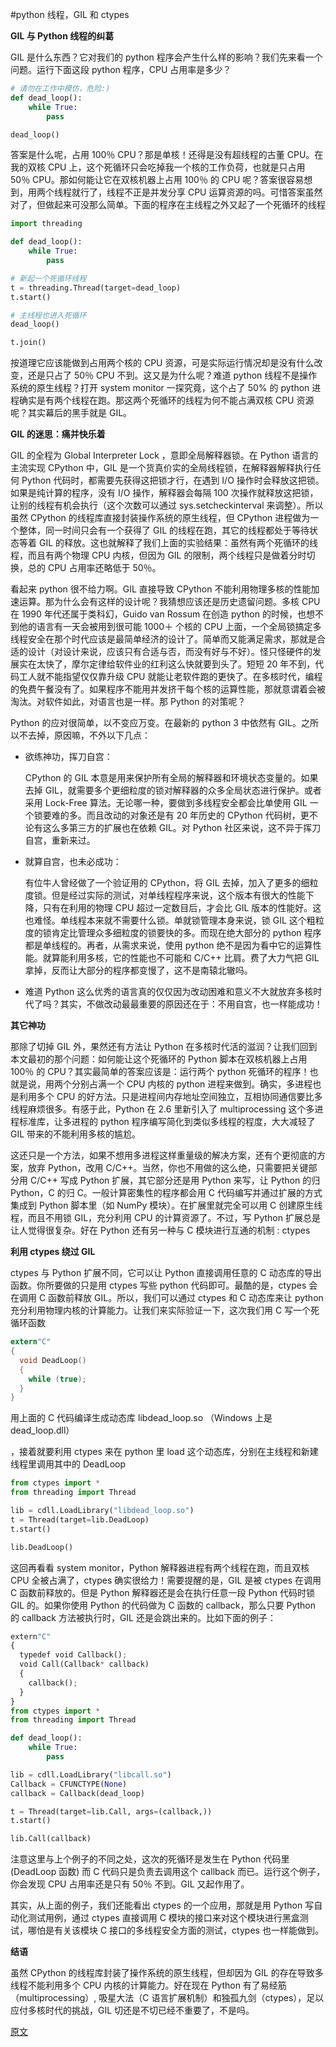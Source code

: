 #python 线程，GIL 和 ctypes

**GIL 与 Python 线程的纠葛**

GIL 是什么东西？它对我们的 python 程序会产生什么样的影响？我们先来看一个问题。运行下面这段 python 程序，CPU 占用率是多少？
```Python
# 请勿在工作中模仿，危险:)
def dead_loop():
    while True:
        pass

dead_loop()
```
答案是什么呢，占用 100％ CPU？那是单核！还得是没有超线程的古董 CPU。在我的双核 CPU 上，这个死循环只会吃掉我一个核的工作负荷，也就是只占用 50％ CPU。那如何能让它在双核机器上占用 100％ 的 CPU 呢？答案很容易想到，用两个线程就行了，线程不正是并发分享 CPU 运算资源的吗。可惜答案虽然对了，但做起来可没那么简单。下面的程序在主线程之外又起了一个死循环的线程
```Python
import threading

def dead_loop():
    while True:
        pass

# 新起一个死循环线程
t = threading.Thread(target=dead_loop)
t.start()

# 主线程也进入死循环
dead_loop()

t.join()
```
按道理它应该能做到占用两个核的 CPU 资源，可是实际运行情况却是没有什么改变，还是只占了 50％ CPU 不到。这又是为什么呢？难道 python 线程不是操作系统的原生线程？打开 system monitor 一探究竟，这个占了 50% 的 python 进程确实是有两个线程在跑。那这两个死循环的线程为何不能占满双核 CPU 资源呢？其实幕后的黑手就是 GIL。

**GIL 的迷思：痛并快乐着**

GIL 的全程为 Global Interpreter Lock ，意即全局解释器锁。在 Python 语言的主流实现 CPython 中，GIL 是一个货真价实的全局线程锁，在解释器解释执行任何 Python 代码时，都需要先获得这把锁才行，在遇到 I/O 操作时会释放这把锁。如果是纯计算的程序，没有 I/O 操作，解释器会每隔 100 次操作就释放这把锁，让别的线程有机会执行（这个次数可以通过 sys.setcheckinterval 来调整）。所以虽然 CPython 的线程库直接封装操作系统的原生线程，但 CPython 进程做为一个整体，同一时间只会有一个获得了 GIL 的线程在跑，其它的线程都处于等待状态等着 GIL 的释放。这也就解释了我们上面的实验结果：虽然有两个死循环的线程，而且有两个物理 CPU 内核，但因为 GIL 的限制，两个线程只是做着分时切换，总的 CPU 占用率还略低于 50％。

看起来 python 很不给力啊。GIL 直接导致 CPython 不能利用物理多核的性能加速运算。那为什么会有这样的设计呢？我猜想应该还是历史遗留问题。多核 CPU 在 1990 年代还属于类科幻，Guido van Rossum 在创造 python 的时候，也想不到他的语言有一天会被用到很可能 1000＋ 个核的 CPU 上面，一个全局锁搞定多线程安全在那个时代应该是最简单经济的设计了。简单而又能满足需求，那就是合适的设计（对设计来说，应该只有合适与否，而没有好与不好）。怪只怪硬件的发展实在太快了，摩尔定律给软件业的红利这么快就要到头了。短短 20 年不到，代码工人就不能指望仅仅靠升级 CPU 就能让老软件跑的更快了。在多核时代，编程的免费午餐没有了。如果程序不能用并发挤干每个核的运算性能，那就意谓着会被淘汰。对软件如此，对语言也是一样。那 Python 的对策呢？

Python 的应对很简单，以不变应万变。在最新的 python 3 中依然有 GIL。之所以不去掉，原因嘛，不外以下几点：

*    欲练神功，挥刀自宫：

      CPython 的 GIL 本意是用来保护所有全局的解释器和环境状态变量的。如果去掉 GIL，就需要多个更细粒度的锁对解释器的众多全局状态进行保护。或者采用 Lock-Free 算法。无论哪一种，要做到多线程安全都会比单使用 GIL 一个锁要难的多。而且改动的对象还是有 20 年历史的 CPython 代码树，更不论有这么多第三方的扩展也在依赖 GIL。对 Python 社区来说，这不异于挥刀自宫，重新来过。

*    就算自宫，也未必成功：

     有位牛人曾经做了一个验证用的 CPython，将 GIL 去掉，加入了更多的细粒度锁。但是经过实际的测试，对单线程程序来说，这个版本有很大的性能下降，只有在利用的物理 CPU 超过一定数目后，才会比 GIL 版本的性能好。这也难怪。单线程本来就不需要什么锁。单就锁管理本身来说，锁 GIL 这个粗粒度的锁肯定比管理众多细粒度的锁要快的多。而现在绝大部分的 python 程序都是单线程的。再者，从需求来说，使用 python 绝不是因为看中它的运算性能。就算能利用多核，它的性能也不可能和 C/C++ 比肩。费了大力气把 GIL 拿掉，反而让大部分的程序都变慢了，这不是南辕北辙吗。

*    难道 Python 这么优秀的语言真的仅仅因为改动困难和意义不大就放弃多核时代了吗？其实，不做改动最最重要的原因还在于：不用自宫，也一样能成功！

**其它神功**

那除了切掉 GIL 外，果然还有方法让 Python 在多核时代活的滋润？让我们回到本文最初的那个问题：如何能让这个死循环的 Python 脚本在双核机器上占用 100％ 的 CPU？其实最简单的答案应该是：运行两个 python 死循环的程序！也就是说，用两个分别占满一个 CPU 内核的 python 进程来做到。确实，多进程也是利用多个 CPU 的好方法。只是进程间内存地址空间独立，互相协同通信要比多线程麻烦很多。有感于此，Python 在 2.6 里新引入了 multiprocessing 这个多进程标准库，让多进程的 python 程序编写简化到类似多线程的程度，大大减轻了 GIL 带来的不能利用多核的尴尬。

这还只是一个方法，如果不想用多进程这样重量级的解决方案，还有个更彻底的方案，放弃 Python，改用 C/C++。当然，你也不用做的这么绝，只需要把关键部分用 C/C++ 写成 Python 扩展，其它部分还是用 Python 来写，让 Python 的归 Python，C 的归 C。一般计算密集性的程序都会用 C 代码编写并通过扩展的方式集成到 Python 脚本里（如 NumPy 模块）。在扩展里就完全可以用 C 创建原生线程，而且不用锁 GIL，充分利用 CPU 的计算资源了。不过，写 Python 扩展总是让人觉得很复杂。好在 Python 还有另一种与 C 模块进行互通的机制 : ctypes

**利用 ctypes 绕过 GIL**

ctypes 与 Python 扩展不同，它可以让 Python 直接调用任意的 C 动态库的导出函数。你所要做的只是用 ctypes 写些 python 代码即可。最酷的是，ctypes 会在调用 C 函数前释放 GIL。所以，我们可以通过 ctypes 和 C 动态库来让 python 充分利用物理内核的计算能力。让我们来实际验证一下，这次我们用 C 写一个死循环函数

```C
extern"C"
{
  void DeadLoop()
  {
    while (true);
  }
}
```

用上面的 C 代码编译生成动态库 libdead_loop.so （Windows 上是 dead_loop.dll）

，接着就要利用 ctypes 来在 python 里 load 这个动态库，分别在主线程和新建线程里调用其中的 DeadLoop
```Python
from ctypes import *
from threading import Thread

lib = cdll.LoadLibrary("libdead_loop.so")
t = Thread(target=lib.DeadLoop)
t.start()

lib.DeadLoop()
```
这回再看看 system monitor，Python 解释器进程有两个线程在跑，而且双核 CPU 全被占满了，ctypes 确实很给力！需要提醒的是，GIL 是被 ctypes 在调用 C 函数前释放的。但是 Python 解释器还是会在执行任意一段 Python 代码时锁 GIL 的。如果你使用 Python 的代码做为 C 函数的 callback，那么只要 Python 的 callback 方法被执行时，GIL 还是会跳出来的。比如下面的例子：
```Python
extern"C"
{
  typedef void Callback();
  void Call(Callback* callback)
  {
    callback();
  }
}
from ctypes import *
from threading import Thread

def dead_loop():
    while True:
        pass

lib = cdll.LoadLibrary("libcall.so")
Callback = CFUNCTYPE(None)
callback = Callback(dead_loop)

t = Thread(target=lib.Call, args=(callback,))
t.start()

lib.Call(callback)
```
注意这里与上个例子的不同之处，这次的死循环是发生在 Python 代码里 (DeadLoop 函数) 而 C 代码只是负责去调用这个 callback 而已。运行这个例子，你会发现 CPU 占用率还是只有 50％ 不到。GIL 又起作用了。

其实，从上面的例子，我们还能看出 ctypes 的一个应用，那就是用 Python 写自动化测试用例，通过 ctypes 直接调用 C 模块的接口来对这个模块进行黑盒测试，哪怕是有关该模块 C 接口的多线程安全方面的测试，ctypes 也一样能做到。

**结语**

虽然 CPython 的线程库封装了操作系统的原生线程，但却因为 GIL 的存在导致多线程不能利用多个 CPU 内核的计算能力。好在现在 Python 有了易经筋（multiprocessing）, 吸星大法（C 语言扩展机制）和独孤九剑（ctypes），足以应付多核时代的挑战，GIL 切还是不切已经不重要了，不是吗。

[原文](http://zhuoqiang.me/python-thread-gil-and-ctypes.html)
